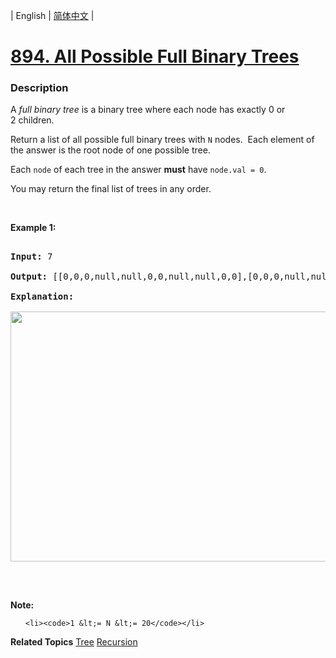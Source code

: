 | English | [简体中文](README.md) |

# [894. All Possible Full Binary Trees](https://leetcode-cn.com/problems/all-possible-full-binary-trees)
 ### Description
<p>A <em>full binary tree</em>&nbsp;is a binary tree where each node has exactly 0 or 2&nbsp;children.</p>

<p>Return a list of all possible full binary trees with <code>N</code> nodes.&nbsp; Each element of the answer is the root node of one possible tree.</p>

<p>Each <code>node</code> of each&nbsp;tree in the answer <strong>must</strong> have <code>node.val = 0</code>.</p>

<p>You may return the final list of trees in any order.</p>

<p>&nbsp;</p>

<p><strong>Example 1:</strong></p>

<pre>
<strong>Input: </strong><span id="example-input-1-1">7</span>
<strong>Output: </strong><span id="example-output-1">[[0,0,0,null,null,0,0,null,null,0,0],[0,0,0,null,null,0,0,0,0],[0,0,0,0,0,0,0],[0,0,0,0,0,null,null,null,null,0,0],[0,0,0,0,0,null,null,0,0]]</span>
<strong>Explanation:</strong>
<img alt="" src="https://s3-lc-upload.s3.amazonaws.com/uploads/2018/08/22/fivetrees.png" style="width: 700px; height: 400px;" />
</pre>

<p>&nbsp;</p>

<p><strong>Note:</strong></p>

<ul>
	<li><code>1 &lt;= N &lt;= 20</code></li>
</ul>

**Related Topics**  [Tree](https://leetcode-cn.com/tag/tree) [Recursion](https://leetcode-cn.com/tag/recursion) 